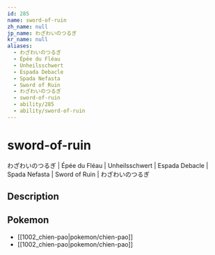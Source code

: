 ```yaml
---
id: 285
name: sword-of-ruin
zh_name: null
jp_name: わざわいのつるぎ
kr_name: null
aliases:
  - わざわいのつるぎ
  - Épée du Fléau
  - Unheilsschwert
  - Espada Debacle
  - Spada Nefasta
  - Sword of Ruin
  - わざわいのつるぎ
  - sword-of-ruin
  - ability/285
  - ability/sword-of-ruin
---
```

# sword-of-ruin

わざわいのつるぎ | Épée du Fléau | Unheilsschwert | Espada Debacle | Spada Nefasta | Sword of Ruin | わざわいのつるぎ

## Description



## Pokemon

- [[1002_chien-pao|pokemon/chien-pao]]
- [[1002_chien-pao|pokemon/chien-pao]]

